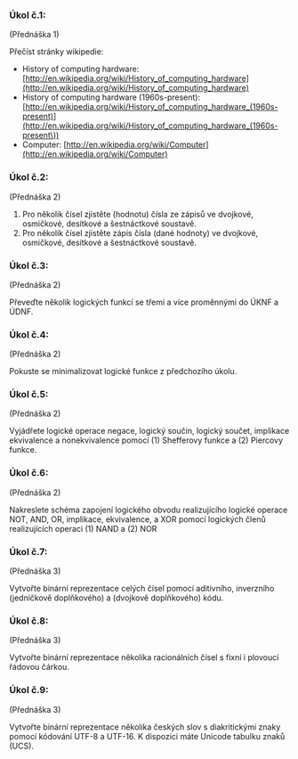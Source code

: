 ### Úkol č.1:
(Přednáška 1)

Přečíst stránky wikipedie:
- History of computing hardware: [http://en.wikipedia.org/wiki/History_of_computing_hardware](http://en.wikipedia.org/wiki/History_of_computing_hardware)
- History of computing hardware (1960s-present): [http://en.wikipedia.org/wiki/History_of_computing_hardware_(1960s-present)](http://en.wikipedia.org/wiki/History_of_computing_hardware_(1960s-present\))
- Computer: [http://en.wikipedia.org/wiki/Computer](http://en.wikipedia.org/wiki/Computer)



### Úkol č.2:
(Přednáška 2)

1. Pro několik čísel zjistěte (hodnotu) čísla ze zápisů ve dvojkové, osmičkové, desítkové a šestnáctkové soustavě.
2. Pro několik čísel zjistěte zápis čísla (dané hodnoty) ve dvojkové, osmičkové, desítkové a šestnáctkové soustavě.


### Úkol č.3:
(Přednáška 2)

Převeďte několik logických funkcí se třemi a více proměnnými do ÚKNF a ÚDNF.


### Úkol č.4:
(Přednáška 2)

Pokuste se minimalizovat logické funkce z předchozího úkolu.


### Úkol č.5:
(Přednáška 2)

Vyjádřete logické operace negace, logický součin, logický součet, implikace ekvivalence a nonekvivalence pomocí (1) Shefferovy funkce a (2) Piercovy funkce.


### Úkol č.6:
(Přednáška 2)

Nakreslete schéma zapojení logického obvodu realizujícího logické operace NOT, AND, OR, implikace, ekvivalence, a XOR pomocí logických členů realizujících operaci (1) NAND a (2) NOR


### Úkol č.7:
(Přednáška 3)

Vytvořte binární reprezentace celých čísel pomocí aditivního, inverzního (jedničkově doplňkového) a (dvojkově doplňkového) kódu.


### Úkol č.8:
(Přednáška 3)

Vytvořte binární reprezentace několika racionálních čísel s fixní i plovoucí řádovou čárkou.


### Úkol č.9:
(Přednáška 3)

Vytvořte binární reprezentace několika českých slov s diakritickými znaky pomocí kódování UTF-8 a UTF-16. K dispozici máte Unicode tabulku znaků (UCS).
